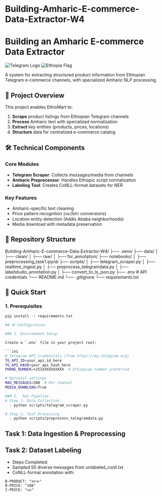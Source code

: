 # Building-Amharic-E-commerce-Data-Extractor-W4

# Building an Amharic E-commerce Data Extractor

![Telegram Logo](https://upload.wikimedia.org/wikipedia/commons/8/82/Telegram_logo.svg)
![Ethiopia Flag](https://upload.wikimedia.org/wikipedia/commons/7/71/Flag_of_Ethiopia.svg)

A system for extracting structured product information from Ethiopian Telegram e-commerce channels, with specialized Amharic NLP processing.

## 📌 Project Overview

This project enables EthioMart to:

1. **Scrape** product listings from Ethiopian Telegram channels
2. **Process** Amharic text with specialized normalization
3. **Extract** key entities (products, prices, locations)
4. **Structure** data for centralized e-commerce catalog

## 🛠️ Technical Components

### Core Modules

- **Telegram Scraper**: Collects messages/media from channels
- **Amharic Preprocessor**: Handles Ethiopic script normalization
- **Labeling Tool**: Creates CoNLL-format datasets for NER

### Key Features

- Amharic-specific text cleaning
- Price pattern recognition (ብር/birr conversions)
- Location entity detection (Addis Ababa neighborhoods)
- Media download with metadata preservation

## 📂 Repository Structure

Building-Amharic-E-commerce-Data-Extractor-W4/
├── .venv/
├── data/
│ ├── clean/
│ ├── raw/
│ ├── for_annotation/
├── notebooks/
│ ├── preprocessing_task1.ipynb
├── scripts/
│ ├── telegram_scraper.py
│ ├── realtime_ingest.py
│ ├── preprocess_telegramdata.py
│ ├── labelstudio_annotation.py
│ ├── convert_to_ls_json.py
├── .env # API credentials
└── README.md
└── .gitignore
└── requirements.txt

## 🚀 Quick Start

### 1. Prerequisites

````bash
pip install -r requirements.txt

## ⚙️ Configuration

### 1. Environment Setup

Create a `.env` file in your project root:

```ini
# Telegram API credentials (from https://my.telegram.org)
TG_API_ID=your_api_id_here
TG_API_HASH=your_api_hash_here
PHONE_NUMBER=+251XXXXXXXXXX  # Ethiopian number preferred

# Optional settings
MAX_MESSAGES=500  # Per channel
MEDIA_DOWNLOAD=True

### 2.  Run Pipeline
# Step 1: Data Collection
  - python scripts/telegram_scraper.py

# Step 2: Text Processing
  - python scripts/preprocess_telegramdata.py
````

## Task 1: Data Ingestion & Preprocessing

## Task 2: Dataset Labeling

- Steps Completed:
- Sampled 50 diverse messages from unlabeled_conll.txt
- CoNLL-format annotation with:

```
B-PRODUCT: "ሽያጭ"
B-PRICE: "100"
I-PRICE: "ብር"

```
